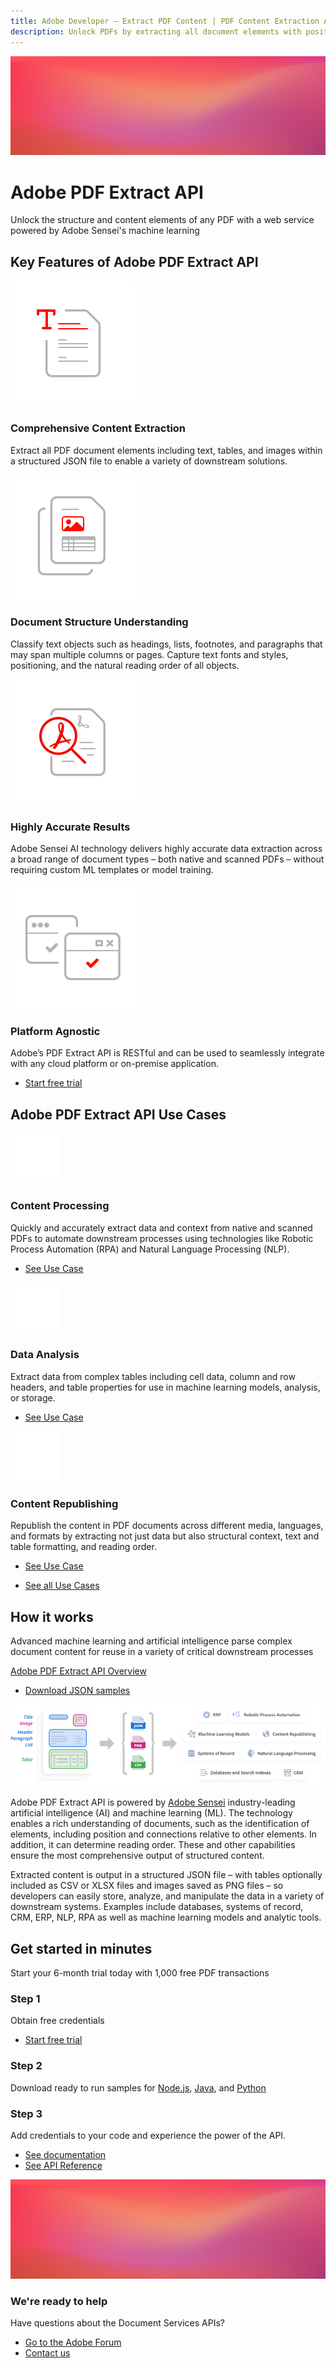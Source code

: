 ```yaml
---
title: Adobe Developer — Extract PDF Content | PDF Content Extraction API | Adobe Document Services
description: Unlock PDFs by extracting all document elements with positioning and reading order into JSON format for a variety of downstream solutions such as RPA and NLP. Learn more today.
---
```




<Hero slots="image, heading, text" variant="fullwidth" background="rgb(250, 105, 85)"/>  

![](images/bg-hero-doc-gen.jpeg)

# Adobe PDF Extract API

Unlock the structure and content elements of any PDF with a web service powered by Adobe Sensei's machine learning



<TitleBlock slots="heading" theme="light" />

## Key Features of Adobe PDF Extract API




<TextBlock slots="image, heading, text" width="25%" theme="light" />

![](images/comprehensive-content-extraction.svg)

### Comprehensive Content Extraction

Extract all PDF document elements including text, tables, and images within a structured JSON file to enable a variety of downstream solutions.




<TextBlock slots="image, heading, text" width="25%" theme="light" />

![](images/document-structure-understanding.svg)

### Document Structure Understanding

Classify text objects such as headings, lists, footnotes, and paragraphs that may span multiple columns or pages. Capture text fonts and styles, positioning, and the natural reading order of all objects.



<TextBlock slots="image, heading, text" width="25%" theme="light" />

![](images/high-fidelity.svg)

### Highly Accurate Results

Adobe Sensei AI technology delivers highly accurate data extraction across a broad range of document types – both native and scanned PDFs – without requiring custom ML templates or model training.



<TextBlock slots="image, heading, text" width="25%" theme="light" />

![](images/platform-agnostic.svg)

### Platform Agnostic

Adobe’s PDF Extract API is RESTful and can be used to seamlessly integrate with any cloud platform or on-premise application.




<TextBlock slots="buttons" isCentered theme="light" />

* [Start free trial](/src/pages/gettingstarted.md)




<TitleBlock slots="heading" theme="dark" />

## Adobe PDF Extract API Use Cases



<TextBlock slots="image, heading, text, links" width="33%" theme="dark" />

![](images/content-processing.svg)

### Content Processing

Quickly and accurately extract data and context from native and scanned PDFs to automate downstream processes using technologies like Robotic Process Automation (RPA) and Natural Language Processing (NLP).

* [See Use Case](/src/pages/use-cases/index.md)



<TextBlock slots="image, heading, text, links" width="33%" theme="dark" />

![](images/ic-data-analysis.svg)

### Data Analysis

Extract data from complex tables including cell data, column and row headers, and table properties for use in machine learning models, analysis, or storage.

* [See Use Case](/src/pages/use-cases/content-and-data-extraction/data-analysis.md)




<TextBlock slots="image, heading, text, links" width="33%" theme="dark" />

![](images/content-republishing.svg)

### Content Republishing

Republish the content in PDF documents across different media, languages, and formats by extracting not just data but also structural context, text and table formatting, and reading order.

* [See Use Case](/src/pages/use-cases/content-publishing/index.md)



<TextBlock slots="buttons" isCentered theme="dark" />

* [See all Use Cases](/src/pages/use-cases)




<TitleBlock slots="heading, text" theme="light" />

## How it works

Advanced machine learning and artificial intelligence parse complex document content for reuse in a variety of critical downstream processes




<TextBlock slots="video, buttons" isCentered theme="light"/>

[Adobe PDF Extract API Overview](https://www.youtube.com/watch?v=oIG6U_dDHII)

* [Download JSON samples](https://adobe.com/go/dcExtract_sample)



<TextBlock slots="image, text1, text2" theme="light" />

![](images/how-it-works-desktop.png)

Adobe PDF Extract API is powered by [Adobe Sensei](https://www.adobe.com/sensei.html) industry-leading artificial intelligence (AI) and machine learning (ML). The technology enables a rich understanding of documents, such as the identification of elements, including position and connections relative to other elements. In addition, it can determine reading order. These and other capabilities ensure the most comprehensive output of structured content.

Extracted content is output in a structured JSON file – with tables optionally included as CSV or XLSX files and images saved as PNG files – so developers can easily store, analyze, and manipulate the data in a variety of downstream systems. Examples include databases, systems of record, CRM, ERP, NLP, RPA as well as machine learning models and analytic tools.



<TitleBlock slots="heading, text" theme="lightest" />

## Get started in minutes

Start your 6-month trial today with 1,000 free PDF transactions




<TextBlock slots="heading, text, buttons" width="33%" theme="lightest" />

### Step 1

Obtain free credentials

* [Start free trial](/src/pages/gettingstarted.md)



<TextBlock slots="heading, text" width="33%" theme="lightest" />

### Step 2

Download ready to run samples for [Node.js](https://adobe.com/go/dcExtract_node_sdk), [Java](https://adobe.com/go/dcExtract_java_sdk), and [Python](https://adobe.com/go/dcExtract_python_sdk)



<TextBlock slots="heading, text, buttons" width="33%" theme="lightest" />

### Step 3

Add credentials to your code and experience the power of the API.

* [See documentation](https://adobe.com/go/dcExtract_overview_doc)
* [See API Reference](https://www.adobe.com/go/dcsdk_APIdocs)



 
<SummaryBlock slots="image, heading, text, buttons" background="rgb(250, 105, 85)" />

![](images/bg-hero-doc-gen.jpeg)

### We're ready to help    

Have questions about the Document Services APIs? 

* [Go to the Adobe Forum](https://www.adobe.com/go/pdftoolsapi_forum)
* [Contact us](https://www.adobe.com/go/pdftoolsapi_requestform)